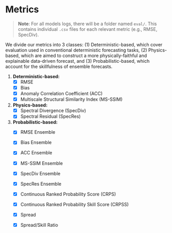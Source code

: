 # Metrics

> __Note__: For all models logs, there will be a folder named `eval/`. This contains individual `.csv` files for each relevant metric (e.g., RMSE, SpecDiv).


We divide our metrics into 3 classes: (1) Deterministic-based, which cover evaluation used in conventional deterministic forecasting tasks, (2) Physics-based, which are aimed to construct a more physically-faithful and explainable data-driven forecast, and (3) Probabilistic-based, which account for the skillfulness of ensemble forecasts.


1. __Deterministic-based:__
    - [x] RMSE
    - [x] Bias
    - [x] Anomaly Correlation Coefficient (ACC)
    - [x] Multiscale Structural Similarity Index (MS-SSIM)
2. __Physics-based:__
    - [x] Spectral Divergence (SpecDiv)
    - [x] Spectral Residual (SpecRes)
    
3. __Probabilistic-based:__
    - [x] RMSE Ensemble
    - [x] Bias Ensemble
    - [x] ACC Ensemble
    - [x] MS-SSIM Ensemble
    - [x] SpecDiv Ensemble
    - [x] SpecRes Ensemble
    - [x] Continuous Ranked Probability Score (CRPS)
    - [x] Continuous Ranked Probability Skill Score (CRPSS)
    - [x] Spread
    - [x] Spread/Skill Ratio
    